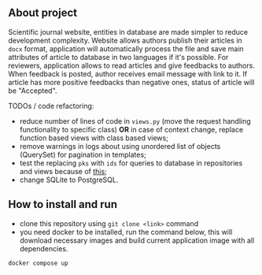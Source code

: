 ## About project

Scientific journal website, entities in database are made simpler to reduce development complexity. Website allows authors publish their articles in ```docx``` format, application will automatically process the file and save main attributes of article to database in two languages if it's possible. For reviewers, application allows to read articles and give feedbacks to authors. When feedback is posted, author receives email message with link to it. If article has more positive feedbacks than negative ones, status of article will be "Accepted".

TODOs / code refactoring:
- reduce number of lines of code in ```views.py``` (move the request handling functionality to specific class) **OR** in case of context change, replace function based views with class based views;
- remove warnings in logs about using unordered list of objects (QuerySet) for pagination in templates;
- test the replacing ```pks``` with ```ids``` for queries to database in repositories and views because of [this](https://stackoverflow.com/a/53100893/11152224);
- change SQLite to PostgreSQL.

## How to install and run

- clone this repository using `git clone <link>` command
- you need docker to be installed, run the command below, this will download necessary images and build current application image with all dependencies.
```
docker compose up
```